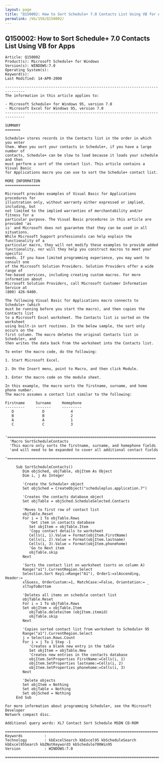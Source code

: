 ```yaml
---
layout: page
title: "Q150002: How to Sort Schedule+ 7.0 Contacts List Using VB for Apps"
permalink: /kb/150/Q150002/
---
```


## Q150002: How to Sort Schedule+ 7.0 Contacts List Using VB for Apps

	Article: Q150002
	Product(s): Microsoft Schedule+ for Windows
	Version(s): WINDOWS:7.0
	Operating System(s): 
	Keyword(s): 
	Last Modified: 14-APR-2000
	
	-------------------------------------------------------------------------------
	The information in this article applies to:
	
	- Microsoft Schedule+ for Windows 95, version 7.0 
	- Microsoft Excel for Windows 95, version 7.0 
	-------------------------------------------------------------------------------
	
	SUMMARY
	=======
	
	Schedule+ stores records in the Contacts list in the order in which you enter
	them. When you sort your contacts in Schedule+, if you have a large number of
	contacts, Schedule+ can be slow to load because it loads your schedule and then
	must perform a sort of the contact list. This article contains a Visual Basic
	for Applications macro you can use to sort the Schedule+ contact list.
	
	MORE INFORMATION
	================
	
	Microsoft provides examples of Visual Basic for Applications procedures for
	illustration only, without warranty either expressed or implied, including, but
	not limited to the implied warranties of merchantability and/or fitness for a
	particular purpose. The Visual Basic procedures in this article are provided 'as
	is' and Microsoft does not guarantee that they can be used in all situations.
	While Microsoft Support professionals can help explain the functionality of a
	particular macro, they will not modify these examples to provide added
	functionality, nor will they help you construct macros to meet your specific
	needs. If you have limited programming experience, you may want to consult one
	of the Microsoft Solution Providers. Solution Providers offer a wide range of
	fee-based services, including creating custom macros. For more information about
	Microsoft Solution Providers, call Microsoft Customer Information Service at
	(800) 426-9400.
	
	The following Visual Basic for Applications macro connects to Schedule+ (which
	must be running before you start the macro), and then copies the Contacts list
	to a Microsoft Excel worksheet. The Contacts list is sorted on the worksheet
	using built-in sort routines. In the below sample, the sort only occurs on the
	first column. The macro deletes the original Contacts list in Schedule+, and
	then writes the data back from the worksheet into the Contacts list.
	
	To enter the macro code, do the following:
	
	1. Start Microsoft Excel.
	
	2. On the Insert menu, point to Macro, and then click Module.
	
	3. Enter the macro code on the module sheet.
	
	In this example, the macro sorts the firstname, surname, and home phone number.
	The macro assumes a contact list similar to the following:
	
	Firstname     Surname     Homephone
	---------     -------     ---------
	   D             D            4
	   B             B            2
	   A             A            1
	   C             C            3
	
	  '====================================================================
	  'Macro SortScheduleContacts
	  'This macro only sorts the firstname, surname, and homephone fields
	  'and will need to be expanded to cover all additional contact fields
	  '====================================================================
	
	     Sub SortScheduleContacts()
	        Dim objSched, objTable, objItem As Object
	        Dim i, j As Integer
	
	        'Create the Schedule+ object
	        Set objSched = CreateObject("scheduleplus.application.7")
	
	        'Creates the contacts database object
	        Set objTable = objSched.ScheduleSelected.Contacts
	
	        'Moves to first row of contact list
	        objTable.Reset
	        For i = 1 To objTable.Rows
	           'Get item in contacts database
	           Set objItem = objTable.Item
	           'Copy contact details to worksheet
	           Cells(i, 1).Value = Format(objItem.FirstName)
	           Cells(i, 2).Value = Format(objItem.lastname)
	           Cells(i, 3).Value = Format(objItem.phonehome)
	           'Go to Next item
	           objTable.skip
	        Next
	
	        'Sorts the contact list on worksheet (sorts on column A)
	        Range("a1").CurrentRegion.Select
	        Selection.Sort Key1:=Range("A1"), Order1:=xlAscending, Header:= _
	        xlGuess, OrderCustom:=1, MatchCase:=False, Orientation:= _
	        xlTopToBottom
	
	        'Deletes all items on schedule contact list
	        objTable.Reset
	        For i = 1 To objTable.Rows
	        Set objItem = objTable.Item
	           objTable.deleteitem (objItem.itemid)
	           objTable.skip
	        Next
	
	        'Copies sorted contact list from worksheet to Schedule+ 95
	        Range("a1").CurrentRegion.Select
	        j = Selection.Rows.Count
	        For i = j To 1 Step -1
	           'Creates a blank new entry in the table
	           Set objItem = objTable.New
	           'Creates new entries in the contacts database
	           objItem.SetProperties FirstName:=Cells(i, 1)
	           objItem.SetProperties lastname:=Cells(i, 2)
	           objItem.SetProperties phonehome:=Cells(i, 3)
	        Next
	
	        'Delete objects
	        Set objItem = Nothing
	        Set objTable = Nothing
	        Set objSched = Nothing
	     End Sub
	
	For more information about programming Schedule+, see the Microsoft Developer
	Network compact disc.
	
	Additional query words: XL7 Contact Sort Schedule MSDN CD-ROM
	
	======================================================================
	Keywords          :  
	Technology        : kbExcelSearch kbExcel95 kbScheduleSearch kbExcel95Search kbZNotKeyword3 kbSchedule700Win95
	Version           : WINDOWS:7.0
	
	=============================================================================
	
